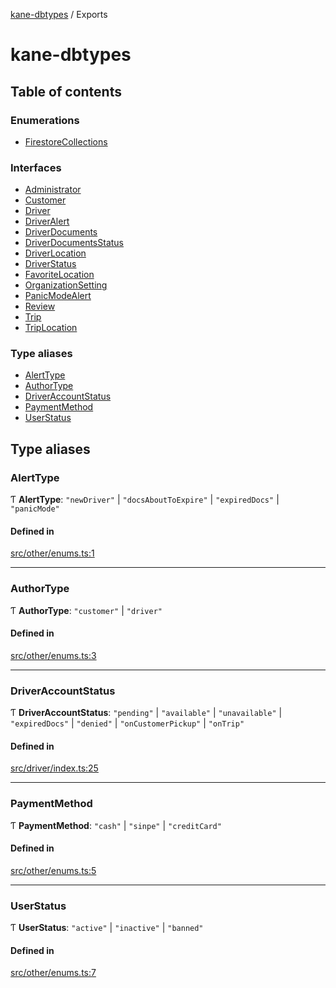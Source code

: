 [kane-dbtypes](README.md) / Exports

# kane-dbtypes

## Table of contents

### Enumerations

- [FirestoreCollections](enums/FirestoreCollections.md)

### Interfaces

- [Administrator](interfaces/Administrator.md)
- [Customer](interfaces/Customer.md)
- [Driver](interfaces/Driver.md)
- [DriverAlert](interfaces/DriverAlert.md)
- [DriverDocuments](interfaces/DriverDocuments.md)
- [DriverDocumentsStatus](interfaces/DriverDocumentsStatus.md)
- [DriverLocation](interfaces/DriverLocation.md)
- [DriverStatus](interfaces/DriverStatus.md)
- [FavoriteLocation](interfaces/FavoriteLocation.md)
- [OrganizationSetting](interfaces/OrganizationSetting.md)
- [PanicModeAlert](interfaces/PanicModeAlert.md)
- [Review](interfaces/Review.md)
- [Trip](interfaces/Trip.md)
- [TripLocation](interfaces/TripLocation.md)

### Type aliases

- [AlertType](modules.md#alerttype)
- [AuthorType](modules.md#authortype)
- [DriverAccountStatus](modules.md#driveraccountstatus)
- [PaymentMethod](modules.md#paymentmethod)
- [UserStatus](modules.md#userstatus)

## Type aliases

### AlertType

Ƭ **AlertType**: ``"newDriver"`` \| ``"docsAboutToExpire"`` \| ``"expiredDocs"`` \| ``"panicMode"``

#### Defined in

[src/other/enums.ts:1](https://github.com/gatitolabs/kane-dbtypes/blob/2779253/src/other/enums.ts#L1)

___

### AuthorType

Ƭ **AuthorType**: ``"customer"`` \| ``"driver"``

#### Defined in

[src/other/enums.ts:3](https://github.com/gatitolabs/kane-dbtypes/blob/2779253/src/other/enums.ts#L3)

___

### DriverAccountStatus

Ƭ **DriverAccountStatus**: ``"pending"`` \| ``"available"`` \| ``"unavailable"`` \| ``"expiredDocs"`` \| ``"denied"`` \| ``"onCustomerPickup"`` \| ``"onTrip"``

#### Defined in

[src/driver/index.ts:25](https://github.com/gatitolabs/kane-dbtypes/blob/2779253/src/driver/index.ts#L25)

___

### PaymentMethod

Ƭ **PaymentMethod**: ``"cash"`` \| ``"sinpe"`` \| ``"creditCard"``

#### Defined in

[src/other/enums.ts:5](https://github.com/gatitolabs/kane-dbtypes/blob/2779253/src/other/enums.ts#L5)

___

### UserStatus

Ƭ **UserStatus**: ``"active"`` \| ``"inactive"`` \| ``"banned"``

#### Defined in

[src/other/enums.ts:7](https://github.com/gatitolabs/kane-dbtypes/blob/2779253/src/other/enums.ts#L7)
